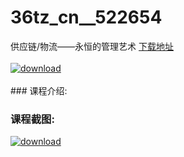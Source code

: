 # 36tz_cn__522654
供应链/物流——永恒的管理艺术
[下载地址](http://www.36tz.cn/article/522654 "下载地址")
<br/></br>[![download](http://36tz.cn/muke_img/2018_05_2-64-300x159.png "下载地址")](http://www.36tz.cn/article/522654 "下载地址")
<br/></br>### 课程介绍:
### 课程截图:
[![download](http://36tz.cn/muke_img/2018_05_3-68.png "下载地址")](http://www.36tz.cn/article/522654 "下载地址")
